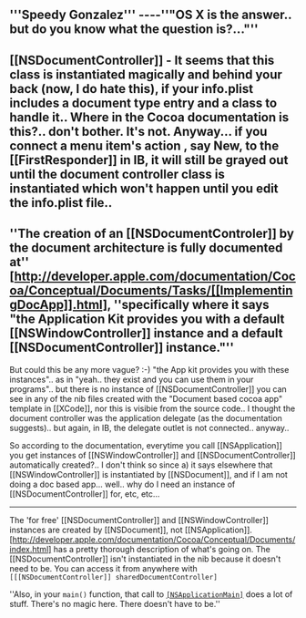 

'''Speedy Gonzalez'''
----''"OS X is the answer.. but do you know what the question is?..."''
----
[[NSDocumentController]] - It seems that this class is instantiated magically and behind your back (now, I do hate this), if your info.plist includes a document type entry and a class to handle it..  Where in the Cocoa documentation is this?.. don't bother. It's not. Anyway... if you connect a menu item's action , say New, to the [[FirstResponder]] in IB, it will still be grayed out until the document controller class is instantiated which won't happen until you edit the info.plist file.. 
----

''The creation of an [[NSDocumentControler]] by the document architecture is fully documented at'' [http://developer.apple.com/documentation/Cocoa/Conceptual/Documents/Tasks/[[ImplementingDocApp]].html], ''specifically where it says "the Application Kit provides you with a default [[NSWindowController]] instance and a default [[NSDocumentController]] instance."''
----
But could this be any more vague? :-)  "the App kit provides you with these instances".. as in "yeah.. they exist and you can use them in your programs".. but there is no instance of [[NSDocumentController]] you can see in any of the nib files created with the "Document based cocoa app" template in [[XCode]], nor this is visibie from the source code.. I thought the document controller was the application delegate (as the documentation suggests).. but again, in IB, the delegate outlet is not connected..  anyway.. 

So according to the documentation, everytime you call [[NSApplication]] you get instances of [[NSWindowController]] and [[NSDocumentController]] automatically created?.. I don't think so since a) it says elsewhere that [[NSWindowController]] is instantiated by [[NSDocument]], and if I am not doing a doc based app... well.. why do I need an instance of [[NSDocumentController]] for, etc, etc...

----

The 'for free' [[NSDocumentController]] and [[NSWindowController]] instances are created by [[NSDocument]], not [[NSApplication]]. [http://developer.apple.com/documentation/Cocoa/Conceptual/Documents/index.html] has a pretty thorough description of what's going on. The [[NSDocumentController]] isn't instantiated in the nib because it doesn't need to be. You can access it from anywhere with <code>[[[NSDocumentController]] sharedDocumentController]</code>

''Also, in your <code>main()</code> function, that call to <code>[[NSApplicationMain]]()</code> does a lot of stuff. There's no magic here. There doesn't have to be.''